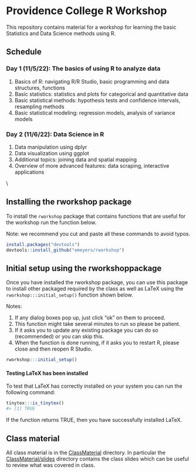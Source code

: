 # Providence College R Workshop

This repository contains material for a workshop for learning the basic Statistics and Data Science methods using R. 


## Schedule


### Day 1 (11/5/22): The basics of using R to analyze data

1. Basics of R: navigating R/R Studio, basic programming and data structures, functions
2. Basic statistics: statistics and plots for categorical and quantitative data
3. Basic statistical methods: hypothesis tests and confidence intervals, resampling methods
4. Basic statistical modeling: regression models, analysis of variance models



### Day 2 (11/6/22): Data Science in R

1. Data manipulation using dplyr
2. Data visualization using ggplot
3. Additional topics: joining data and spatial mapping
4. Overview of more advanced features: data scraping, interactive applications


\


## Installing the rworkshop package

To install the `rworkshop` package that contains functions that are useful
for the workshop run the function below.

Note: we recommend you cut and paste all these commands to avoid typos.

``` r
install.packages("devtools")
devtools::install_github("emeyers/rworkshop")
```

## Initial setup using the rworkshoppackage

Once you have installed the rworkshop package, you can use this package to
install other packaged required by the class as well as LaTeX using the
`rworkshop:::initial_setup()` function shown below.

Notes:

1.  If any dialog boxes pop up, just click “ok” on them to proceed.
2.  This function might take several minutes to run so please be
    patient.
3.  If it asks you to update any existing package you can do so
    (recommended) or you can skip this.
4.  When the function is done running, if it asks you to restart R,
    please close and then reopen R Studio.

<!-- end list -->

``` r
rworkshop:::initial_setup()
```

#### Testing LaTeX has been installed

To test that LaTeX has correctly installed on your system you can run
the following command:

``` r
tinytex:::is_tinytex()
#> [1] TRUE
```

If the function returns TRUE, then you have successfully installed
LaTeX.

## Class material

All class material is in the
[ClassMaterial](https://github.com/emeyers/rworkshop/tree/main/ClassMaterial)
directory. In particular the
[ClassMaterial/slides](https://github.com/emeyers/rworkshop/tree/main/ClassMaterial/slides)
directory contains the class slides which can be useful to review what
was covered in class.

